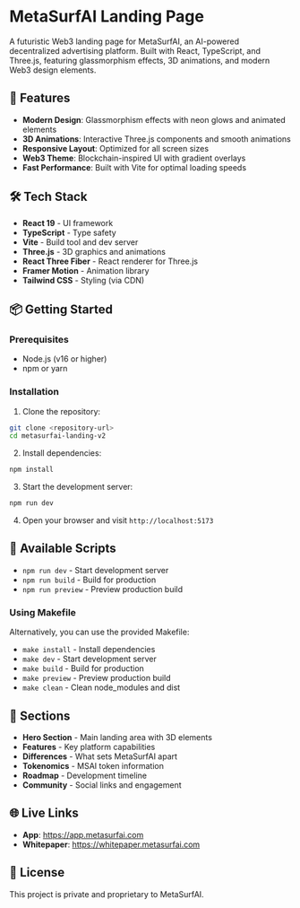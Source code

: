 # MetaSurfAI Landing Page

A futuristic Web3 landing page for MetaSurfAI, an AI-powered decentralized advertising platform. Built with React, TypeScript, and Three.js, featuring glassmorphism effects, 3D animations, and modern Web3 design elements.

## 🚀 Features

- **Modern Design**: Glassmorphism effects with neon glows and animated elements
- **3D Animations**: Interactive Three.js components and smooth animations
- **Responsive Layout**: Optimized for all screen sizes
- **Web3 Theme**: Blockchain-inspired UI with gradient overlays
- **Fast Performance**: Built with Vite for optimal loading speeds

## 🛠️ Tech Stack

- **React 19** - UI framework
- **TypeScript** - Type safety
- **Vite** - Build tool and dev server
- **Three.js** - 3D graphics and animations
- **React Three Fiber** - React renderer for Three.js
- **Framer Motion** - Animation library
- **Tailwind CSS** - Styling (via CDN)

## 📦 Getting Started

### Prerequisites

- Node.js (v16 or higher)
- npm or yarn

### Installation

1. Clone the repository:
```bash
git clone <repository-url>
cd metasurfai-landing-v2
```

2. Install dependencies:
```bash
npm install
```

3. Start the development server:
```bash
npm run dev
```

4. Open your browser and visit `http://localhost:5173`

## 🔧 Available Scripts

- `npm run dev` - Start development server
- `npm run build` - Build for production
- `npm run preview` - Preview production build

### Using Makefile

Alternatively, you can use the provided Makefile:

- `make install` - Install dependencies
- `make dev` - Start development server
- `make build` - Build for production
- `make preview` - Preview production build
- `make clean` - Clean node_modules and dist

## 📱 Sections

- **Hero Section** - Main landing area with 3D elements
- **Features** - Key platform capabilities
- **Differences** - What sets MetaSurfAI apart
- **Tokenomics** - MSAI token information
- **Roadmap** - Development timeline
- **Community** - Social links and engagement

## 🌐 Live Links

- **App**: https://app.metasurfai.com
- **Whitepaper**: https://whitepaper.metasurfai.com

## 📄 License

This project is private and proprietary to MetaSurfAI.